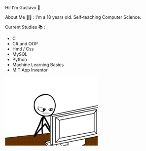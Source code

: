 Hi! I'm Gustavo 👋

About Me 👨‍💻 : I'm a 18 years old. Self-teaching Computer Science. 


Current Studies 📚 : 
- C
- C# and OOP
- Hmtl / Css
- MySQL
- Python
- Machine Learning Basics
- MIT App Inventor

<img hight="300" width="300" alt="GIF" align="left" src="https://github.com/FatAstronaut/FatAstronaut/blob/main/d06.gif">

